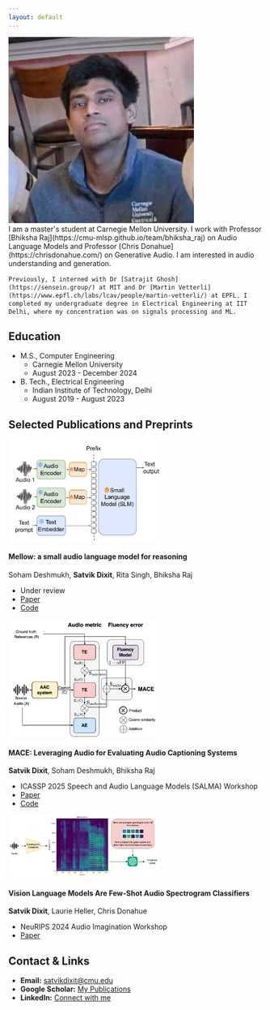 ```yaml
---
layout: default
---
```


<div class="intro-section">
  <img src="/assets/img/picture.jpg" alt="Satvik Dixit" class="profile-picture-small">
  <div class="intro-text">
    I am a master's student at Carnegie Mellon University. I work with Professor [Bhiksha Raj](https://cmu-mlsp.github.io/team/bhiksha_raj) on Audio Language Models and Professor [Chris Donahue](https://chrisdonahue.com/) on Generative Audio. I am interested in audio understanding and generation.

    Previously, I interned with Dr [Satrajit Ghosh](https://sensein.group/) at MIT and Dr [Martin Vetterli](https://www.epfl.ch/labs/lcav/people/martin-vetterli/) at EPFL. I completed my undergraduate degree in Electrical Engineering at IIT Delhi, where my concentration was on signals processing and ML.
  </div>
</div>

## Education
- M.S., Computer Engineering
  - Carnegie Mellon University
  - August 2023 - December 2024 
- B. Tech., Electrical Engineering 
  - Indian Institute of Technology, Delhi
  - August 2019 - August 2023

## Selected Publications and Preprints
<div class="publication">
  <img src="/assets/img/paper_5.png" alt="Mellow Preview" class="publication-image" style="width: 300px;">
  <div class="publication-content">
    <h4>Mellow: a small audio language model for reasoning</h4>
    <p>Soham Deshmukh, <strong>Satvik Dixit</strong>, Rita Singh, Bhiksha Raj</p>
    <ul>
      <li>Under review</li>
      <li><a href="https://arxiv.org/abs/2503.08540">Paper</a></li>
      <li><a href="https://github.com/soham97/mellow">Code</a></li>
    </ul>
  </div>
</div>

<div class="publication">
  <img src="/assets/img/paper_4.png" alt="MACE Preview" class="publication-image" style="width: 300px;">
  <div class="publication-content">
    <h4>MACE: Leveraging Audio for Evaluating Audio Captioning Systems</h4>
    <p><strong>Satvik Dixit</strong>, Soham Deshmukh, Bhiksha Raj</p>
    <ul>
      <li>ICASSP 2025 Speech and Audio Language Models (SALMA) Workshop</li>
      <li><a href="https://arxiv.org/abs/2411.00321">Paper</a></li>
      <li><a href="https://github.com/satvik-dixit/mace/tree/main">Code</a></li>
    </ul>
  </div>
</div>

<div class="publication">
  <img src="/assets/img/paper_3.png" alt="Vision Language Models Preview" class="publication-image" style="width: 300px;">
  <div class="publication-content">
    <h4>Vision Language Models Are Few-Shot Audio Spectrogram Classifiers</h4>
    <p><strong>Satvik Dixit</strong>, Laurie Heller, Chris Donahue</p>
    <ul>
      <li>NeuRIPS 2024 Audio Imagination Workshop</li>
      <li><a href="https://openreview.net/pdf?id=RnBAclRKOC">Paper</a></li>
    </ul>
  </div>
</div>

## Contact & Links
- **Email:** [satvikdixit@cmu.edu](mailto:satvikdixit@cmu.edu)
- **Google Scholar:** [My Publications](https://scholar.google.com/citations?user=fO8a44AAAAAJ&hl=en)
- **LinkedIn:** [Connect with me](https://www.linkedin.com/in/satvik-dixit/)

<br>
<br>
